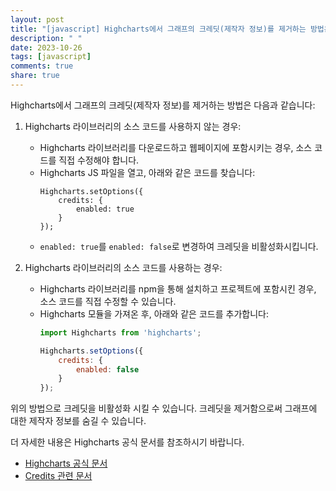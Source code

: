 ```yaml
---
layout: post
title: "[javascript] Highcharts에서 그래프의 크레딧(제작자 정보)를 제거하는 방법은 무엇인가요?"
description: " "
date: 2023-10-26
tags: [javascript]
comments: true
share: true
---
```

Highcharts에서 그래프의 크레딧(제작자 정보)를 제거하는 방법은 다음과 같습니다:

1. Highcharts 라이브러리의 소스 코드를 사용하지 않는 경우:
   - Highcharts 라이브러리를 다운로드하고 웹페이지에 포함시키는 경우, 소스 코드를 직접 수정해야 합니다.
   - Highcharts JS 파일을 열고, 아래와 같은 코드를 찾습니다:
     ```
     Highcharts.setOptions({
         credits: {
             enabled: true
         }
     });
     ```
   - `enabled: true`를 `enabled: false`로 변경하여 크레딧을 비활성화시킵니다.

2. Highcharts 라이브러리의 소스 코드를 사용하는 경우:
   - Highcharts 라이브러리를 npm을 통해 설치하고 프로젝트에 포함시킨 경우, 소스 코드를 직접 수정할 수 있습니다.
   - Highcharts 모듈을 가져온 후, 아래와 같은 코드를 추가합니다:
     ```javascript
     import Highcharts from 'highcharts';

     Highcharts.setOptions({
         credits: {
             enabled: false
         }
     });
     ```

위의 방법으로 크레딧을 비활성화 시킬 수 있습니다. 크레딧을 제거함으로써 그래프에 대한 제작자 정보를 숨길 수 있습니다.

더 자세한 내용은 Highcharts 공식 문서를 참조하시기 바랍니다. 
- [Highcharts 공식 문서](https://www.highcharts.com/docs/index.php)
- [Credits 관련 문서](https://www.highcharts.com/docs/chart-concepts/credits)